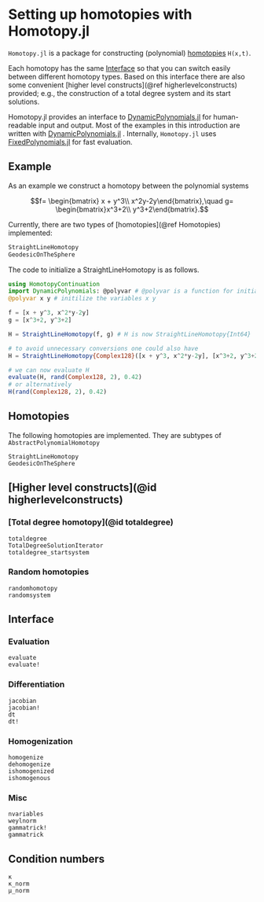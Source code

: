 # Setting up homotopies with Homotopy.jl

`Homotopy.jl` is a package for constructing (polynomial) [homotopies](https://en.wikipedia.org/wiki/Homotopy) ``H(x,t)``.

Each homotopy has the same [Interface](@ref) so that you can switch easily between
different homotopy types.
Based on this interface there are also some convenient [higher level constructs](@ref higherlevelconstructs) provided; e.g., the
construction of a total degree system and its start solutions.

Homotopy.jl provides an interface to [DynamicPolynomials.jl](https://github.com/JuliaAlgebra/DynamicPolynomials.jl) for human-readable input and output. Most of the examples in this introduction are written with [DynamicPolynomials.jl](https://github.com/JuliaAlgebra/DynamicPolynomials.jl) . Internally, `Homotopy.jl` uses [FixedPolynomials.jl](https://github.com/JuliaAlgebra/FixedPolynomials.jl) for fast evaluation.


## Example
As an example we construct a homotopy between the polynomial systems
```math
f= \begin{bmatrix} x + y^3\\  x^2y-2y\end{bmatrix},\quad  
g= \begin{bmatrix}x^3+2\\ y^3+2\end{bmatrix}.
```
Currently, there are two types of [homotopies](@ref Homotopies) implemented:
```julia
StraightLineHomotopy
GeodesicOnTheSphere
```
The code to initialize a StraightLineHomotopy is as follows.
```julia
using HomotopyContinuation
import DynamicPolynomials: @polyvar # @polyvar is a function for initializing variables.
@polyvar x y # initilize the variables x y

f = [x + y^3, x^2*y-2y]
g = [x^3+2, y^3+2]

H = StraightLineHomotopy(f, g) # H is now StraightLineHomotopy{Int64}

# to avoid unnecessary conversions one could also have
H = StraightLineHomotopy{Complex128}([x + y^3, x^2*y-2y], [x^3+2, y^3+2])

# we can now evaluate H
evaluate(H, rand(Complex128, 2), 0.42)
# or alternatively
H(rand(Complex128, 2), 0.42)
```


## Homotopies

The following homotopies are implemented. They are subtypes of `AbstractPolynomialHomotopy`
```@docs
StraightLineHomotopy
GeodesicOnTheSphere
```

## [Higher level constructs](@id higherlevelconstructs)

### [Total degree homotopy](@id totaldegree)
```@docs
totaldegree
TotalDegreeSolutionIterator
totaldegree_startsystem
```

### Random homotopies
```@docs
randomhomotopy
randomsystem
```

## Interface

### Evaluation
```@docs
evaluate
evaluate!
```

### Differentiation
```@docs
jacobian
jacobian!
dt
dt!
```

### Homogenization
```@docs
homogenize
dehomogenize
ishomogenized
ishomogenous
```

### Misc
```@docs
nvariables
weylnorm
gammatrick!
gammatrick
```

## Condition numbers
```@docs
κ
κ_norm
μ_norm
```
